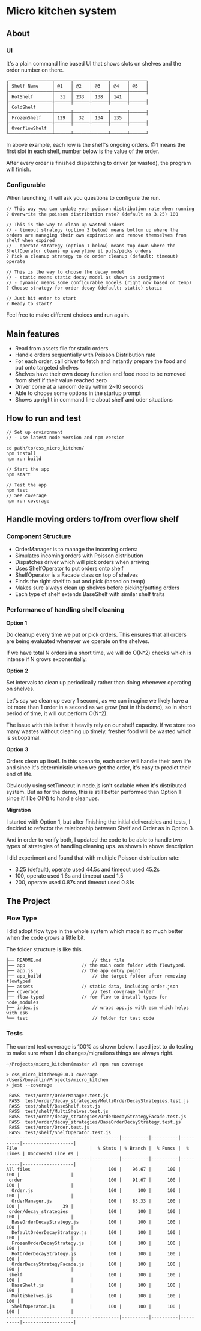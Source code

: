 # Micro kitchen system

## About

### UI
It's a plain command line based UI that shows slots on shelves and the order number on there.

```
┌────────────────┬──────┬──────┬──────┬──────┬──────┐
│ Shelf Name     │ @1   │ @2   │ @3   │ @4   │ @5   │
├────────────────┼──────┼──────┼──────┼──────┼──────┤
│ HotShelf       │  31  │ 233  │ 138  │ 141  │
├────────────────┼──────┼──────┼──────┼──────┼──────┤
│ ColdShelf      │
├────────────────┼──────┼──────┼──────┼──────┼──────┤
│ FrozenShelf    │ 129  │  32  │ 134  │ 135  │
├────────────────┼──────┼──────┼──────┼──────┼──────┤
│ OverflowShelf  │
└────────────────┴──────┴──────┴──────┴──────┴──────┘
```
In above example, each row is the shelf's ongoing orders. @1 means the first slot in each shelf, number below is the value of the order.

After every order is finished dispatching to driver (or wasted), the program will finish.

### Configurable
When launching, it will ask you questions to configure the run.

```
// This way you can update your poisson distribution rate when running
? Overwrite the poisson distribution rate? (default as 3.25) 100

// This is the way to clean up wasted orders
// - timeout strategy (option 3 below) means bottom up where the orders are managing their own expiration and remove themselves from shelf when expired
// - operate strategy (option 1 below) means top down where the ShelfOperator cleans up everytime it puts/picks orders
? Pick a cleanup strategy to do order cleanup (default: timeout) operate

// This is the way to choose the decay model
// - static means static decay model as shown in assignment
// - dynamic means some configurable models (right now based on temp)
? Choose strategy for order decay (default: static) static

// Just hit enter to start
? Ready to start?
```

Feel free to make different choices and run again.

## Main features
* Read from assets file for static orders
* Handle orders sequentially with Poisson Distribution rate
* For each order, call driver to fetch and instantly prepare the food and put onto targeted shelves
* Shelves have their own decay function and food need to be removed from shelf if their value reached zero
* Driver come at a random delay within 2~10 seconds
* Able to choose some options in the startup prompt
* Shows up right in command line about shelf and oder situations

## How to run and test

```
// Set up environment
// - Use latest node version and npm version

cd path/to/css_micro_kitchen/
npm install
npm run build

// Start the app
npm start

// Test the app
npm test
// See coverage
npm run coverage
```

## Handle moving orders to/from overflow shelf

### Component Structure
* OrderManager is to manage the incoming orders:
 * Simulates incoming orders with Poisson distribution
 * Dispatches driver which will pick orders when arriving
 * Uses ShelfOperator to put orders onto shelf
* ShelfOperator is a Facade class on top of shelves
 * Finds the right shelf to put and pick (based on temp)
 * Makes sure always clean up shelves before picking/putting orders
* Each type of shelf extends BaseShelf with similar shelf traits

### Performance of handling shelf cleaning
**Option 1**

Do cleanup every time we put or pick orders. This ensures that all orders are being evaluated whenever we operate on the shelves.

If we have total N orders in a short time, we will do O(N^2) checks which is intense if N grows exponentially.

**Option 2**

Set intervals to clean up periodically rather than doing whenever operating on shelves.

Let's say we clean up every 1 second, as we can imagine we likely have a lot more than 1 order in a second as we grow (not in this demo), so in short period of time, it will out perform O(N^2).

The issue with this is that it heavily rely on our shelf capacity. If we store too many wastes without cleaning up timely, fresher food will be wasted which is suboptimal.

**Option 3**

Orders clean up itself. In this scenario, each order will handle their own life and since it's deterministic when we get the order, it's easy to predict their end of life.

Obviously using setTimeout in node.js isn't scalable when it's distributed system. But as for the demo, this is still better performed than Option 1 since it'll be O(N) to handle cleanups.

**Migration**

I started with Option 1, but after finishing the initial deliverables and tests, I decided to refactor the relationship between Shelf and Order as in Option 3.

And in order to verify both, I updated the code to be able to handle two types of strategies of handling cleaning ups. as shown in above description.

I did experiment and found that with multiple Poisson distribution rate:

* 3.25 (default), operate used 44.5s and timeout used 45.2s
* 100, operate used 1.6s and timeout used 1.5
* 200, operate used 0.87s and timeout used 0.81s


## The Project

### Flow Type
I did adopt flow type in the whole system which made it so much better when the code grows a little bit.

The folder structure is like this.

```
├── README.md					// this file
├── app						// the main code folder with flowtyped.
├── app.js					// the app entry point
├── app_build					// the target folder after removing flowtyped
├── assets					// static data, including order.json
├── coverage					// test coverage folder
├── flow-typed				// for flow to install types for node_modules
├── index.js					// wraps app.js with esm which helps with es6
└── test						// folder for test code
```

### Tests

The current test coverage is 100% as shown below. I used jest to do testing to make sure when I do changes/migrations things are always right.

```
~/Projects/micro_kitchen(master ✗) npm run coverage

> css_micro_kitchen@0.0.1 coverage /Users/boyanlin/Projects/micro_kitchen
> jest --coverage

 PASS  test/order/OrderManager.test.js
 PASS  test/order/decay_strategies/MultiOrderDecayStrategies.test.js
 PASS  test/shelf/BaseShelf.test.js
 PASS  test/shelf/MultiShelves.test.js
 PASS  test/order/decay_strategies/OrderDecayStrategyFacade.test.js
 PASS  test/order/decay_strategies/BaseOrderDecayStrategy.test.js
 PASS  test/order/Order.test.js
 PASS  test/shelf/ShelfOperator.test.js
-------------------------------|----------|----------|----------|----------|-------------------|
File                           |  % Stmts | % Branch |  % Funcs |  % Lines | Uncovered Line #s |
-------------------------------|----------|----------|----------|----------|-------------------|
All files                      |      100 |    96.67 |      100 |      100 |                   |
 order                         |      100 |    91.67 |      100 |      100 |                   |
  Order.js                     |      100 |      100 |      100 |      100 |                   |
  OrderManager.js              |      100 |    83.33 |      100 |      100 |                39 |
 order/decay_strategies        |      100 |      100 |      100 |      100 |                   |
  BaseOrderDecayStrategy.js    |      100 |      100 |      100 |      100 |                   |
  DefaultOrderDecayStrategy.js |      100 |      100 |      100 |      100 |                   |
  FrozenOrderDecayStrategy.js  |      100 |      100 |      100 |      100 |                   |
  HotOrderDecayStrategy.js     |      100 |      100 |      100 |      100 |                   |
  OrderDecayStrategyFacade.js  |      100 |      100 |      100 |      100 |                   |
 shelf                         |      100 |      100 |      100 |      100 |                   |
  BaseShelf.js                 |      100 |      100 |      100 |      100 |                   |
  MultiShelves.js              |      100 |      100 |      100 |      100 |                   |
  ShelfOperator.js             |      100 |      100 |      100 |      100 |                   |
-------------------------------|----------|----------|----------|----------|-------------------|
```